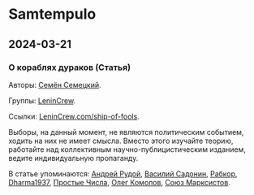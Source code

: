 # Samtempulo

## 2024-03-21

### О кораблях дураков (Статья)

Авторы: [Семён Семецкий](da78eb86-f63f-4688-9378-5a88e70f6791.md).

Группы: [LeninCrew](857a3a74-59e1-40a2-ad90-56a21c7edc42.md).

Ссылки: [LeninCrew.com/ship-of-fools](https://lenincrew.com/ship-of-fools/).

Выборы, на данный момент, не являются политическим событием, ходить на них не имеет смысла. Вместо этого изучайте теорию, работайте над коллективным научно-публицистическим изданием, ведите индивидуальную пропаганду.

В статье упоминаются: [Андрей Рудой](faa8829a-e709-472f-b70b-abf1564daeec.md), [Василий Садонин](25c87f26-52d1-4467-b236-e0beb5e813a3.md), [Рабкор](da645c3e-65dd-4f6a-aef3-eb312b8da0ce.md), [Dharma1937](b041c1ce-29a0-43c4-a65e-1174e0fec0df.md), [Простые Числа](f1c87a85-1de8-4c68-b543-8a46dd1ae04a.md), [Олег Комолов](a47e8f96-ced4-4fed-b7f1-2a0221eac772.md), [Союз Марксистов](6c097a63-4450-4f8f-a419-07373e99281c.md).
